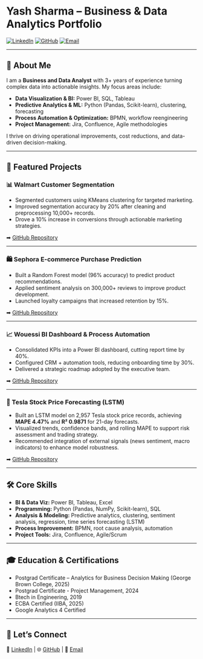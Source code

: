 # Yash Sharma – Business & Data Analytics Portfolio

[![LinkedIn](https://img.shields.io/badge/LinkedIn-Yash%20Sharma-blue)](http://www.linkedin.com/in/yashsharmays3)
[![GitHub](https://img.shields.io/badge/GitHub-YashSharmaYS-black)](https://github.com/YashSharmaYS)
[![Email](https://img.shields.io/badge/Email-sharmayash0202@gmail.com-red)](mailto:sharmayash0202@gmail.com)

---

## 📝 About Me

I am a **Business and Data Analyst** with 3+ years of experience turning complex data into actionable insights. My focus areas include:
- **Data Visualization & BI:** Power BI, SQL, Tableau  
- **Predictive Analytics & ML:** Python (Pandas, Scikit-learn), clustering, forecasting  
- **Process Automation & Optimization:** BPMN, workflow reengineering  
- **Project Management:** Jira, Confluence, Agile methodologies  

I thrive on driving operational improvements, cost reductions, and data-driven decision-making.

---

## 🚀 Featured Projects

### 📊 Walmart Customer Segmentation
- Segmented customers using KMeans clustering for targeted marketing.
- Improved segmentation accuracy by 20% after cleaning and preprocessing 10,000+ records.
- Drove a 10% increase in conversions through actionable marketing strategies.

➡ [GitHub Repository](https://github.com/YashSharmaYS/walmart-customer-segmentation)

---

### 🛍️ Sephora E-commerce Purchase Prediction
- Built a Random Forest model (96% accuracy) to predict product recommendations.
- Applied sentiment analysis on 300,000+ reviews to improve product development.
- Launched loyalty campaigns that increased retention by 15%.

➡ [GitHub Repository](https://github.com/YashSharmaYS/sephora-purchase-prediction)

---

### 📈 Wouessi BI Dashboard & Process Automation
- Consolidated KPIs into a Power BI dashboard, cutting report time by 40%.
- Configured CRM + automation tools, reducing onboarding time by 30%.
- Delivered a strategic roadmap adopted by the executive team.

➡ [GitHub Repository](https://github.com/YashSharmaYS/wouessi-bi-dashboard)

---

### 🚗 Tesla Stock Price Forecasting (LSTM)
- Built an LSTM model on 2,957 Tesla stock price records, achieving **MAPE 4.47%** and **R² 0.9871** for 21-day forecasts.
- Visualized trends, confidence bands, and rolling MAPE to support risk assessment and trading strategy.
- Recommended integration of external signals (news sentiment, macro indicators) to enhance model robustness.

➡ [GitHub Repository](https://github.com/YashSharmaYS/tesla-stock-forecasting)

---

## 🛠 Core Skills

- **BI & Data Viz:** Power BI, Tableau, Excel  
- **Programming:** Python (Pandas, NumPy, Scikit-learn), SQL  
- **Analysis & Modeling:** Predictive analytics, clustering, sentiment analysis, regression, time series forecasting (LSTM)  
- **Process Improvement:** BPMN, root cause analysis, automation  
- **Project Tools:** Jira, Confluence, Agile/Scrum  

---

## 🎓 Education & Certifications

- Postgrad Certificate – Analytics for Business Decision Making (George Brown College, 2025) 
- Postgrad Certificate - Project Management, 2024
- Btech in Engineering, 2019 
- ECBA Certified (IIBA, 2025)  
- Google Analytics 4 Certified  

---

## 🤝 Let’s Connect

💼 [LinkedIn](http://www.linkedin.com/in/yashsharmays3) | 🌐 [GitHub](https://github.com/YashSharmaYS) | 📧 [Email](mailto:sharmayash0202@gmail.com)
